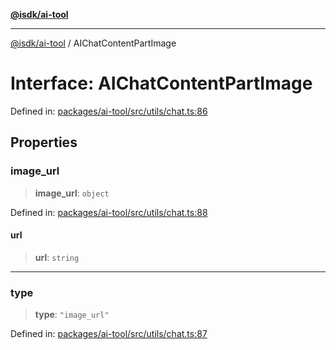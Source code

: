 [**@isdk/ai-tool**](../README.md)

***

[@isdk/ai-tool](../globals.md) / AIChatContentPartImage

# Interface: AIChatContentPartImage

Defined in: [packages/ai-tool/src/utils/chat.ts:86](https://github.com/isdk/ai-tool.js/blob/077730e62e6c723611b64a587e36b69766741af4/src/utils/chat.ts#L86)

## Properties

### image\_url

> **image\_url**: `object`

Defined in: [packages/ai-tool/src/utils/chat.ts:88](https://github.com/isdk/ai-tool.js/blob/077730e62e6c723611b64a587e36b69766741af4/src/utils/chat.ts#L88)

#### url

> **url**: `string`

***

### type

> **type**: `"image_url"`

Defined in: [packages/ai-tool/src/utils/chat.ts:87](https://github.com/isdk/ai-tool.js/blob/077730e62e6c723611b64a587e36b69766741af4/src/utils/chat.ts#L87)
